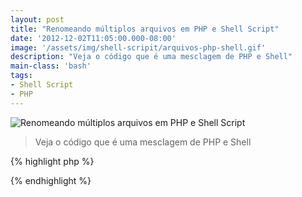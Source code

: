 ```yaml
---
layout: post
title: "Renomeando múltiplos arquivos em PHP e Shell Script"
date: '2012-12-02T11:05:00.000-08:00'
image: '/assets/img/shell-scripit/arquivos-php-shell.gif'
description: "Veja o código que é uma mesclagem de PHP e Shell"
main-class: 'bash'
tags:
- Shell Script
- PHP
---
```


![Renomeando múltiplos arquivos em PHP e Shell Script](/assets/img/shell-scripit/arquivos-php-shell.gif "Renomeando múltiplos arquivos em PHP e Shell Script")

> Veja o código que é uma mesclagem de PHP e Shell

{% highlight php %}
<?php
/* damos um valor incial ao i para renomear os arquivos numerados no loop */
$i = 1;
	/* Iniciamos o loop foreach para listar os arquivos utilizando a função glob() */
	foreach (glob("*.*") as $arquivo) {
	/* utilizamos a função substr() para não mexermos na extensão do arquivo */
	$ext = substr($arquivo, -4);
		/* criamos uma condição para caso que as extensões forem maior que 3 letras e um ponto, ex.: jpeg, java... */
		/* Ou seja na renomeação se for maior que 3 letras o arquivo.jpeg, ficaria arquivojpeg, o (.) seria substituido, 
		logo, se a função strchr não encontrar o (.) no arquivo é que ele foi substituído, então quer dizer que o extensão
		 provavelmente foi maior que 3 letras, há outras formas de fazer isso, essa eu achei melhor */
		if(!strchr($ext, ".")){
			$ext = substr($arquivo, -5);
		}
		/* incluir aqui os arquivos que vc não deseja renomear, pus esse 3 como exemplo */
		if($arquivo == "index.php" || $arquivo == "backup.php" || $arquivo == "renomear.php"){
			//nao faça nada
		}else{
			/* utilizamos a função rename para renomear em numeração */
			rename($arquivo, $i++.$ext);			
		}
		
	}
	/* rodando os comandos acima, após ler esta parte, informa que os arquivos foram renomeados */
	echo "Renomeados!\n";
?>
{% endhighlight %}
